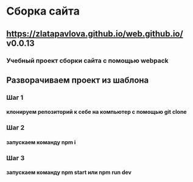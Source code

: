 # Сборка сайта
## https://zlatapavlova.github.io/web.github.io/ v0.0.13
### Учебный проект сборки сайта с помощью webpack
## Разворачиваем проект из шаблона
### Шаг 1 
#### клонируем репозиторий к себе на компьютер с помощью git clone
### Шаг 2
#### запускаем команду npm i
### Шаг 3
#### запускаем команду npm start или npm run dev
